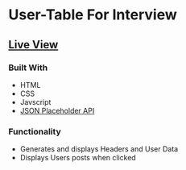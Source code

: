 # User-Table For Interview

## [Live View](https://zacherymorgan.github.io/User-Project/)

### Built With
- HTML
- CSS
- Javscript
- [JSON Placeholder API](https://jsonplaceholder.typicode.com/)

### Functionality
- Generates and displays Headers and User Data
- Displays Users posts when clicked
